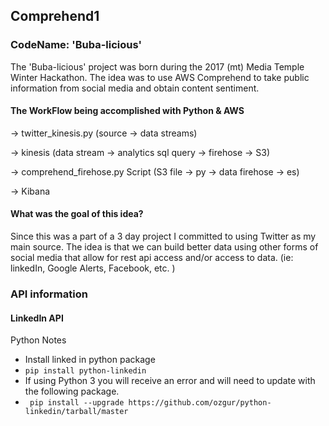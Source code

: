 ## Comprehend1
### CodeName: 'Buba-licious'
The 'Buba-licious' project was born during the 2017 (mt) Media Temple Winter Hackathon. The idea was to use AWS Comprehend to take public information from social media and obtain content sentiment.

#### The WorkFlow being accomplished with Python & AWS

→  twitter_kinesis.py  (source → data streams)

→  kinesis (data stream → analytics sql query →  firehose → S3)

→  comprehend_firehose.py Script (S3 file → py → data firehose → es)

→  Kibana


#### What was the goal of this idea?
Since this was a part of a 3 day project I committed to using Twitter as my main source. The idea is that we can build better data using other forms of social media that allow for rest api access and/or access to data. (ie: linkedIn, Google Alerts, Facebook, etc. )


### API information

#### LinkedIn API
Python Notes
- Install linked in python package
- `pip install python-linkedin`
- If using Python 3 you will receive an error and will need to update with the following package.
- ` pip install --upgrade https://github.com/ozgur/python-linkedin/tarball/master`

